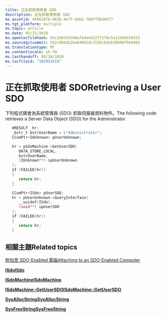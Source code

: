 ```yaml
---
title: 正在抓取使用者 SDO
description: 正在抓取使用者 SDO
ms.assetid: 440628f8-081b-4e7f-bdb2-760ff9bd0d77
ms.tgt_platform: multiple
ms.topic: article
ms.date: 05/31/2018
ms.openlocfilehash: 43c1d6320398afb4eed22f72f0c5e12495010323
ms.sourcegitcommit: 592c9bbd22ba69802dc353bcb5eb30699f9e9403
ms.translationtype: MT
ms.contentlocale: zh-TW
ms.lasthandoff: 08/20/2020
ms.locfileid: "103933418"
---
```

# <a name="retrieving-a-user-sdo"></a><span data-ttu-id="c3c0e-103">正在抓取使用者 SDO</span><span class="sxs-lookup"><span data-stu-id="c3c0e-103">Retrieving a User SDO</span></span>

<span data-ttu-id="c3c0e-104">下列程式碼會為系統管理員 (SDO) 抓取伺服器資料物件。</span><span class="sxs-lookup"><span data-stu-id="c3c0e-104">The following code retrieves a Server Data Object (SDO) for the Administrator.</span></span>


```C++
   HRESULT  hr;
   _bstr_t bstrUserName = L"Administrator";
   CComPtr<IUnknown> pUserUnknown;

   hr = pSdoMachine->GetUserSDO(
      DATA_STORE_LOCAL,
      bstrUserName,
      (IUnknown**) &pUserUnknown
   );
   if (FAILED(hr))
   {
      return hr;
   }

   CComPtr<ISdo> pUserSDO;
   hr = pUserUnknown->QueryInterface(
      __uuidof(ISdo),
      (void**) &pUserSDO
   );
   if (FAILED(hr))
   {
      return hr;
   }
```



## <a name="related-topics"></a><span data-ttu-id="c3c0e-105">相關主題</span><span class="sxs-lookup"><span data-stu-id="c3c0e-105">Related topics</span></span>

<dl> <dt>

[<span data-ttu-id="c3c0e-106">附加至 SDO-Enabled 電腦</span><span class="sxs-lookup"><span data-stu-id="c3c0e-106">Attaching to an SDO-Enabled Computer</span></span>](/windows/desktop/Nps/sdo-attaching-to-an-sdo-enabled-computer)
</dt> <dt>

[<span data-ttu-id="c3c0e-107">**ISdo**</span><span class="sxs-lookup"><span data-stu-id="c3c0e-107">**ISdo**</span></span>](/windows/desktop/api/sdoias/nn-sdoias-isdo)
</dt> <dt>

[<span data-ttu-id="c3c0e-108">**ISdoMachine**</span><span class="sxs-lookup"><span data-stu-id="c3c0e-108">**ISdoMachine**</span></span>](/windows/desktop/api/sdoias/nn-sdoias-isdomachine)
</dt> <dt>

[<span data-ttu-id="c3c0e-109">**ISdoMachine::GetUserSDO**</span><span class="sxs-lookup"><span data-stu-id="c3c0e-109">**ISdoMachine::GetUserSDO**</span></span>](/windows/desktop/api/sdoias/nf-sdoias-isdomachine-getusersdo)
</dt> <dt>

[<span data-ttu-id="c3c0e-110">**SysAllocString**</span><span class="sxs-lookup"><span data-stu-id="c3c0e-110">**SysAllocString**</span></span>](/windows/win32/api/oleauto/nf-oleauto-sysallocstring)
</dt> <dt>

[<span data-ttu-id="c3c0e-111">**SysFreeString**</span><span class="sxs-lookup"><span data-stu-id="c3c0e-111">**SysFreeString**</span></span>](/windows/win32/api/oleauto/nf-oleauto-sysfreestring)
</dt> </dl>

 

 